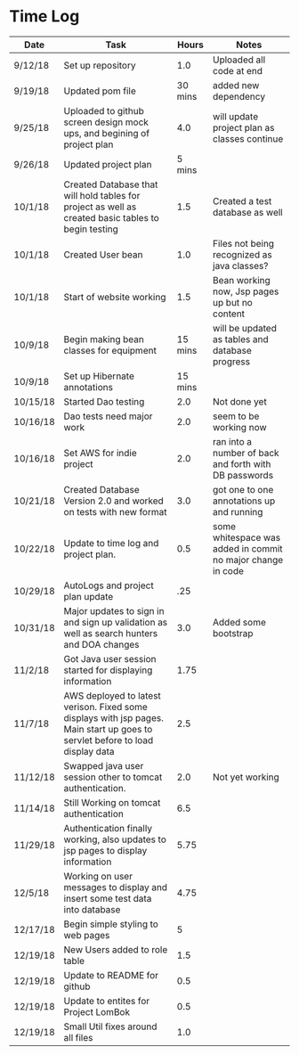 # Time Log

| Date | Task | Hours | Notes|
|------|------|-------|------|
| 9/12/18| Set up  repository | 1.0 | Uploaded all code at end  |
| 9/19/18| Updated pom file | 30 mins | added new dependency  |
| 9/25/18| Uploaded to github screen design mock ups, and begining of project plan | 4.0 | will update project plan as classes continue  |
| 9/26/18| Updated project plan | 5 mins |   |
| 10/1/18| Created Database that will hold tables for project as well as created basic tables to begin testing | 1.5 | Created a test database as well  |
| 10/1/18| Created User bean | 1.0 | Files not being recognized as java classes?  |
| 10/1/18| Start of website working | 1.5 | Bean working now, Jsp pages up but no content  |
| 10/9/18| Begin making bean classes for equipment | 15 mins | will be updated as tables and database progress  |
| 10/9/18| Set up Hibernate annotations | 15 mins |  |
| 10/15/18| Started Dao testing | 2.0 | Not done yet |
| 10/16/18| Dao tests need major work | 2.0 | seem to be working now |
| 10/16/18| Set AWS for indie project | 2.0 | ran into a number of back and forth with DB passwords |
| 10/21/18| Created Database Version 2.0 and worked on tests with new format | 3.0 | got one to one annotations up and running |
| 10/22/18| Update to time log and project plan. | 0.5 | some whitespace was added in commit no major change in code |
| 10/29/18| AutoLogs and project plan update | .25 |  |
| 10/31/18| Major updates to sign in and sign up validation as well as search hunters and DOA changes| 3.0 | Added some bootstrap |
| 11/2/18| Got Java user session started for displaying information | 1.75 |  |
| 11/7/18| AWS deployed to latest verison. Fixed some displays with jsp pages. Main start up goes to servlet before to load display data | 2.5 |  |
| 11/12/18| Swapped java user session other to tomcat authentication. | 2.0 | Not yet working |
| 11/14/18| Still Working on tomcat authentication | 6.5 |  |
| 11/29/18| Authentication finally working, also updates to jsp pages to display information | 5.75 |  |
| 12/5/18| Working on user messages to display and insert some test data into database | 4.75 |  |
| 12/17/18| Begin simple styling to web pages | 5 |  |
| 12/19/18| New Users added to role table | 1.5 |  |
| 12/19/18| Update to README for github | 0.5 |  |
| 12/19/18| Update to entites for Project LomBok | 0.5 |  |
| 12/19/18| Small Util fixes around all files | 1.0 |  |
